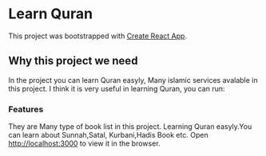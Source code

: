 # Learn Quran

This project was bootstrapped with [Create React App](https://github.com/limon10230/learn-quran).

## Why this project we need

In the project you can learn Quran easyly, Many islamic services avalable in this project. I think it is very useful in learning Quran, you can run:

### Features

They are Many type of book list in this project. Learning Quran easyly.You can learn about Sunnah,Satal, Kurbani,Hadis Book etc.
Open [http://localhost:3000](http://localhost:3000) to view it in the browser.

